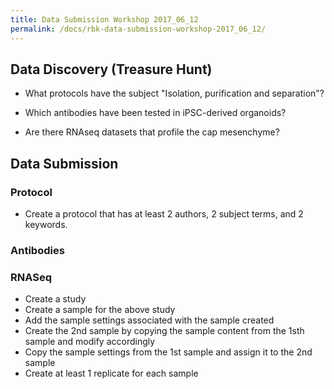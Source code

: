 ```yaml
---
title: Data Submission Workshop 2017_06_12
permalink: /docs/rbk-data-submission-workshop-2017_06_12/
---
```


## Data Discovery (Treasure Hunt)
* What protocols have the subject "Isolation, purification and separation"?

* Which antibodies have been tested in iPSC-derived organoids?

* Are there RNAseq datasets that profile the cap mesenchyme?

## Data Submission 
### Protocol 
* Create a protocol that has at least 2 authors, 2 subject terms, and 2 keywords.  

### Antibodies

### RNASeq
* Create a study 
* Create a sample for the above study
* Add the sample settings associated with the sample created
* Create the 2nd sample by copying the sample content from the 1sth sample and modify accordingly
* Copy the sample settings from the 1st sample and assign it to the 2nd sample 
* Create at least 1 replicate for each sample


